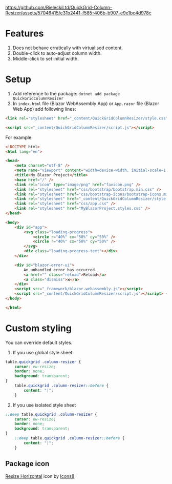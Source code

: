 https://github.com/BieleckiLtd/QuickGrid-Column-Resizer/assets/57046415/e31b2441-f585-406b-b907-e9e1bc4d978c


# Features
1. Does not behave erratically with virtualised content.
2. Double-click to auto-adjust column width.
3. Middle-click to set initial width.

# Setup
1. Add reference to the package: `dotnet add package QuickGridColumnResizer`
2. In `index.html` file (Blazor WebAssembly App) or `App.razor` file (Blazor Web App) add following lines:

```html
<link rel="stylesheet" href="_content/QuickGridColumnResizer/style.css" />

<script src="_content/QuickGridColumnResizer/script.js"></script>
```

For example:

```html
<!DOCTYPE html>
<html lang="en">

<head>
    <meta charset="utf-8" />
    <meta name="viewport" content="width=device-width, initial-scale=1.0, maximum-scale=1.0, user-scalable=no" />
    <title>My Blazor Project</title>
    <base href="/" />
    <link rel="icon" type="image/png" href="favicon.png" />
    <link rel="stylesheet" href="css/bootstrap/bootstrap.min.css" />
    <link rel="stylesheet" href="css/bootstrap-icons/bootstrap-icons.min.css" />
    <link rel="stylesheet" href="_content/QuickGridColumnResizer/style.css" /> <!-- Add this line -->
    <link rel="stylesheet" href="css/app.css" />
    <link rel="stylesheet" href="MyBlazorProject.styles.css" />
</head>

<body>
    <div id="app">
        <svg class="loading-progress">
            <circle r="40%" cx="50%" cy="50%" />
            <circle r="40%" cx="50%" cy="50%" />
        </svg>
        <div class="loading-progress-text"></div>
    </div>

    <div id="blazor-error-ui">
        An unhandled error has occurred.
        <a href="" class="reload">Reload</a>
        <a class="dismiss">🗙</a>
    </div>
    <script src="_framework/blazor.webassembly.js"></script>
    <script src="_content/QuickGridColumnResizer/script.js"></script> <!-- Add this line -->
</body>

</html>
```

# Custom styling
You can override default styles.

1. If you use global style sheet:

```css
table.quickgrid .column-resizer {
    cursor: ew-resize;
    border: none;
    background: transparent;
}
    table.quickgrid .column-resizer::before {
        content: "|";
    }
```

2. If you use isolated style sheet

```css
::deep table.quickgrid .column-resizer {
    cursor: ew-resize;
    border: none;
    background: transparent;
}
    ::deep table.quickgrid .column-resizer::before {
        content: "|";
    }
```

## Package icon
[Resize Horizontal](https://icons8.com/icon/56327/resize-horizontal) icon by [Icons8](https://icons8.com)
